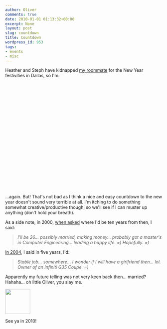 ```yaml
---
author: Oliver
comments: true
date: 2010-01-01 01:13:32+00:00
excerpt: None
layout: post
slug: countdown
title: Countdown
wordpress_id: 953
tags:
- events
- misc
---
```


Heather and Steph have kidnapped <a href="http://www.twitter.com/jryanfunsponge">my roommate</a> for the New Year festivities in Dallas, so I'm:

<object width="425" height="344"><param name="movie" value="https://www.youtube.com/v/wedX64L_j9E&hl=en_US&fs=1&"></param><param name="allowFullScreen" value="true"></param><param name="allowscriptaccess" value="always"></param><embed src="https://www.youtube.com/v/wedX64L_j9E&hl=en_US&fs=1&" type="application/x-shockwave-flash" allowscriptaccess="always" allowfullscreen="true" width="425" height="344"></embed></object>

...again.  But!  That's not bad as I think a nice and easy countdown to the new year doesn't sound very terrible at all.  I'm itching to do something somewhat creative/productive though, so we'll see if I can muster up anything (don't hold your breath).

As a side note, in 2000, <a href="http://oliverweb.com/friends2000/">when asked</a> where I'd be ten years from then, I said:



> <em>I'll be 26... possibly married, making money... probably got a master's in Computer Engineering... leading a happy life. =) Hopefully. =)</em>



<a href="http://oliverweb.com/friends2004/">In 2004</a>, I said in five years, I'd:



> <em>Stable job... somewhere... I wonder if I will have a girlfriend then... lol. Owner of an Infiniti G35 Coupe. =)</em>



Apparently my future telling was not very keen back then... married? Hahaha... oh little Oliver, you slay me.

<a href="https://www.owiber.com/2009/12/31/countdown/photo-on-2010-12-31-at-19-12-2/" rel="attachment wp-att-954"><img src="https://www.owiber.com/wp-content/uploads/2009/12/Photo-on-2010-12-31-at-19.12-2-80x80.jpg" alt="" title="Photo on 2010-12-31 at 19.12 #2" width="80" height="80" class="alignnone size-thumbnail wp-image-954" /></a>

See ya in 2010!